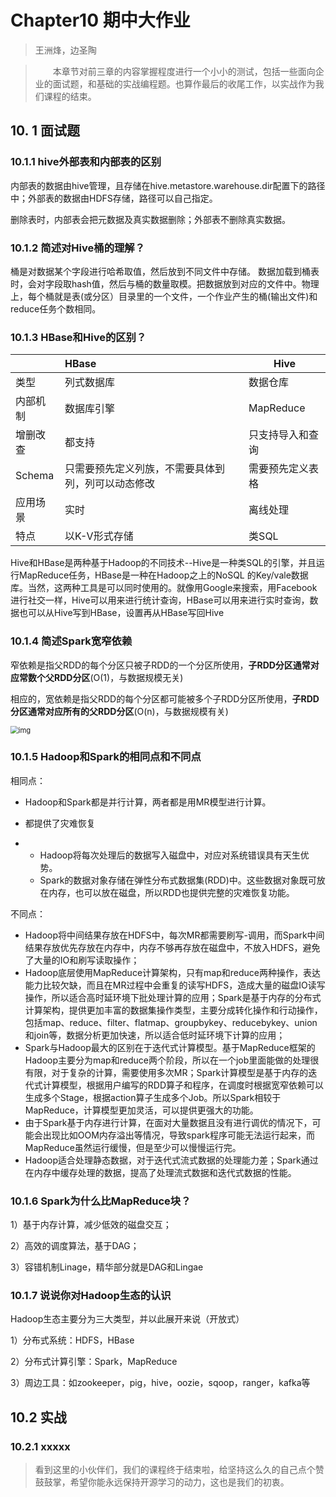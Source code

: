 # Chapter10 期中大作业

> 王洲烽，边圣陶

> &emsp;&emsp;本章节对前三章的内容掌握程度进行一个小小的测试，包括一些面向企业的面试题，和基础的实战编程题。也算作最后的收尾工作，以实战作为我们课程的结束。

## 10. 1 面试题

### 10.1.1 hive外部表和内部表的区别

内部表的数据由hive管理，且存储在hive.metastore.warehouse.dir配置下的路径中；外部表的数据由HDFS存储，路径可以自己指定。

删除表时，内部表会把元数据及真实数据删除；外部表不删除真实数据。

### 10.1.2 简述对Hive桶的理解？

桶是对数据某个字段进行哈希取值，然后放到不同文件中存储。 数据加载到桶表时，会对字段取hash值，然后与桶的数量取模。把数据放到对应的文件中。物理上，每个桶就是表(或分区）目录里的一个文件，一个作业产生的桶(输出文件)和reduce任务个数相同。

### 10.1.3 HBase和Hive的区别？

|          | HBase                                              | Hive             |
| :------- | :------------------------------------------------- | ---------------- |
| 类型     | 列式数据库                                         | 数据仓库         |
| 内部机制 | 数据库引擎                                         | MapReduce        |
| 增删改查 | 都支持                                             | 只支持导入和查询 |
| Schema   | 只需要预先定义列族，不需要具体到列，列可以动态修改 | 需要预先定义表格 |
| 应用场景 | 实时                                               | 离线处理         |
| 特点     | 以K-V形式存储                                      | 类SQL            |

Hive和HBase是两种基于Hadoop的不同技术--Hive是一种类SQL的引擎，并且运行MapReduce任务，HBase是一种在Hadoop之上的NoSQL 的Key/vale数据库。当然，这两种工具是可以同时使用的。就像用Google来搜索，用Facebook进行社交一样，Hive可以用来进行统计查询，HBase可以用来进行实时查询，数据也可以从Hive写到HBase，设置再从HBase写回Hive

### 10.1.4 简述Spark宽窄依赖

窄依赖是指父RDD的每个分区只被子RDD的一个分区所使用，**子RDD分区通常对应常数个父RDD分区**(O(1)，与数据规模无关)

相应的，宽依赖是指父RDD的每个分区都可能被多个子RDD分区所使用，**子RDD分区通常对应所有的父RDD分区**(O(n)，与数据规模有关)

<img src="https://uploadfiles.nowcoder.com/files/20221019/234314825_1666189198264/1666187439425-907574ff-77f9-4edd-a991-a531695173ae.png" alt="img" style="zoom:80%;" />

### 10.1.5 Hadoop和Spark的相同点和不同点

相同点：

- Hadoop和Spark都是并行计算，两者都是用MR模型进行计算。
- 都提供了灾难恢复

- - Hadoop将每次处理后的数据写入磁盘中，对应对系统错误具有天生优势。
  - Spark的数据对象存储在弹性分布式数据集(RDD)中。这些数据对象既可放在内存，也可以放在磁盘，所以RDD也提供完整的灾难恢复功能。

不同点：

- Hadoop将中间结果存放在HDFS中，每次MR都需要刷写-调用，而Spark中间结果存放优先存放在内存中，内存不够再存放在磁盘中，不放入HDFS，避免了大量的IO和刷写读取操作；
- Hadoop底层使用MapReduce计算架构，只有map和reduce两种操作，表达能力比较欠缺，而且在MR过程中会重复的读写HDFS，造成大量的磁盘IO读写操作，所以适合高时延环境下批处理计算的应用；Spark是基于内存的分布式计算架构，提供更加丰富的数据集操作类型，主要分成转化操作和行动操作，包括map、reduce、filter、flatmap、groupbykey、reducebykey、union和join等，数据分析更加快速，所以适合低时延环境下计算的应用；
- Spark与Hadoop最大的区别在于迭代式计算模型。基于MapReduce框架的Hadoop主要分为map和reduce两个阶段，所以在一个job里面能做的处理很有限，对于复杂的计算，需要使用多次MR；Spark计算模型是基于内存的迭代式计算模型，根据用户编写的RDD算子和程序，在调度时根据宽窄依赖可以生成多个Stage，根据action算子生成多个Job。所以Spark相较于MapReduce，计算模型更加灵活，可以提供更强大的功能。
- 由于Spark基于内存进行计算，在面对大量数据且没有进行调优的情况下，可能会出现比如OOM内存溢出等情况，导致spark程序可能无法运行起来，而MapReduce虽然运行缓慢，但是至少可以慢慢运行完。
- Hadoop适合处理静态数据，对于迭代式流式数据的处理能力差；Spark通过在内存中缓存处理的数据，提高了处理流式数据和迭代式数据的性能。

### 10.1.6 Spark为什么比MapReduce块？

1）基于内存计算，减少低效的磁盘交互；

2）高效的调度算法，基于DAG；

3）容错机制Linage，精华部分就是DAG和Lingae

### 10.1.7 说说你对Hadoop生态的认识

Hadoop生态主要分为三大类型，并以此展开来说（开放式）

1）分布式系统：HDFS，HBase

2）分布式计算引擎：Spark，MapReduce

3）周边工具：如zookeeper，pig，hive，oozie，sqoop，ranger，kafka等

## 10.2 实战

### 10.2.1 xxxxx





> 看到这里的小伙伴们，我们的课程终于结束啦，给坚持这么久的自己点个赞鼓鼓掌，希望你能永远保持开源学习的动力，这也是我们的初衷。
